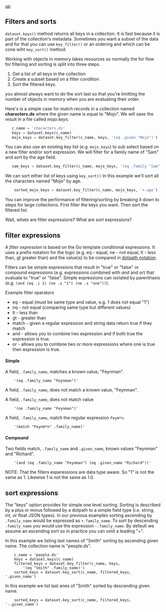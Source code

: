
[up](./)

## Filters and sorts

`dataset.keys()` method returns all keys in a collection. It is
fast because it is part of the collection's metadata. Sometimes
you want a subset of the data and for that you can use `key_filter()`
or an ordering and which can be cone wiht `key_sort()` method.

Working with objects in memory takes resources so normally the
for flow for filtering and sorting is split into three steps.

1. Get a list of all keys in the collection
2. Create a subset based on a filter condition
3. Sort the filtered keys.

you almost always want to do the sort last so that you're 
limitting the number of objects in memory when you are evaluating
their order.

Here's is a simple case for match records in a collection named 
**characters.ds** where the given name is equal to "Mojo". We will 
save the result in a file called _mojo.keys_.

```python
   c_name = 'characters.ds'
   keys = dataset.keys(c_name)
   mojo_keys = dataset.key_filter(c_name, keys, '(eq .given "Mojo")')
```

You can also use an existing key list (e.g. `mojo_keys`)
to sub select based on a new filter and/or sort expression. 
We will filter for a family name of "Sam" and sort by the age field.

```python
   sam_keys = dataset.key_filter(c_name, mojo_keys, '(eq .family "Sam")')
```

We can sort either list of keys using `key_sort()` In this
example we'll sort all the characters named "Mojo" by age.

```python
    sorted_mojo_keys = dataset.key_filter(c_name, mojo_keys, '+.age')
```

You can improve the performance of filtering/sorting by
breaking it down to steps for large collections. First filter
the keys you want. Then sort the filtered list.

Wait, whats are filter expressions? What are sort expressions?


## filter expressions

A *filter expression* is based on the Go template conditional 
expressions. It uses a prefix notation for the logic (e.g. 
eq - equal, ne - not equal, lt - less than, gt greater than) 
and the value(s) to be compared in [dotpath notation](dotpath.html).

Filters can be simple expressions that result in "true" or 
"false" or compound expressions (e.g. expressions combined with 
_and_ and _or_) that evaluate to "true" or "false".  Simple 
expressions can isolated by parenthasis 
(e.g. `(and (eq .i 1) (ne .s "1") (ne .s "one"))`).

Example filter operators

+ eq - equal (must be same type and value, e.g. 1 does not equal "1")
+ nq - not equal (comparing same type but different values)
+ lt - less than
+ gt - greater than
+ match - given a regular expression and string data return true if they match
+ and - allows you to combine two expression and if both true the expression is true.
+ or - allows you to combine two or more expressions where one is true then expression is true.

#### Simple

A field, `.family_name`, matches a known value, "Feynman".

```
	'(eq .family_name "Feynman")'
```

A field, `.family_name`, does not match a known value, "Feynman".

A field, `.family_name`, does not match value

```
	'(ne .family_name "Feynman")'
```

A field, `.family_name`, match the regular expression `Feym*n`.

```
	'(match "Feynm*n" .family_name)'
```


#### Compound

Two fields match, `.family_name` and `.given_name`, known values "Feynman" and "Richard".

```
	'(and (eq .family_name "Feynman") (eq .given_name "Richard"))'
```

NOTE: That the filters experessions are data type aware. So 
"1" is not the same as 1. Likewise 1 is not the same as 1.0.

## sort expressions

The "keys" option provides for simple one level sorting.
Sorting is described by a plus or minus followed by a dotpath 
to a simple field type (i.e. string, int, or float JSON types). 
In our previous examples sorting ascending by `.family_name` would
be expressed as `+.family_name`. To sort by descending `.family_name` 
you would use the expression `-.family_name`.  By default we assume 
an ascending sort so in practice you can omit a leading "+".

In this example we listing last names of "Smith" sorting by ascending 
given name. The collection name is "people.ds".

```
    c_name = 'people.ds'
    keys = dataset.keys(c_name)
    filtered_keys = dataset.key_filter(c_name, keys, 
        '(eq "Smith" .family_name)')
    sorted_keys = dataset.key_sort(c_name, filtered_keys, '.given_name')
```

In this example we list last anes of "Smith" sorted by descending 
given name.


```
    sorted_keys = dataset.key_sort(c_name, filtered_keys, '-.given_name')
```

